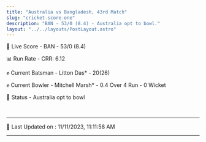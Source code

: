 ```yaml
---
title: "Australia vs Bangladesh, 43rd Match"
slug: "cricket-score-one"
description: "BAN - 53/0 (8.4) - Australia opt to bowl."
layout: "../../layouts/PostLayout.astro"
---
```


🔴 Live Score - BAN - 53/0 (8.4)  

📊 Run Rate - CRR: 6.12  

✊ Current Batsman - Litton Das* - 20(26)  

✊ Current Bowler - Mitchell Marsh* - 0.4 Over 4 Run - 0 Wicket  

📑 Status - Australia opt to bowl

<br />

***

📝 Last Updated on : 11/11/2023, 11:11:58 AM

***

